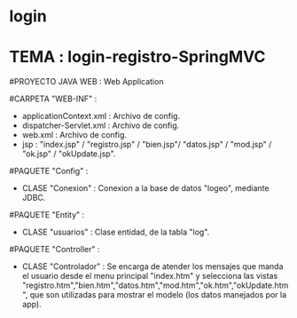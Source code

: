 # login

# TEMA : login-registro-SpringMVC

#PROYECTO JAVA WEB : Web Application

#CARPETA "WEB-INF" :
  
  - applicationContext.xml : Archivo de config.
  - dispatcher-Servlet.xml : Archivo de config.
  - web.xml : Archivo de config.  
  - jsp :   "index.jsp" / "registro.jsp" / "bien.jsp"/ "datos.jsp" /
  "mod.jsp" / "ok.jsp" / "okUpdate.jsp".
  
#PAQUETE "Config" : 
  
  - CLASE "Conexion" :   Conexion a la base de datos "logeo", mediante JDBC.
  
#PAQUETE "Entity" :   
  
  - CLASE "usuarios" :   Clase entidad, de la tabla "log".
  
#PAQUETE "Controller" : 
  
  - CLASE "Controlador" :  Se encarga de atender los mensajes que manda
    el usuario desde el menu principal "index.htm" y selecciona las vistas
    "registro.htm","bien.htm","datos.htm","mod.htm","ok.htm","okUpdate.htm", que son utilizadas para 
     mostrar el modelo (los datos manejados por la app).
  
